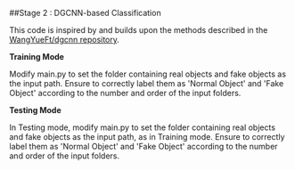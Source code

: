 ##Stage 2 : DGCNN-based Classification

This code is inspired by and builds upon the methods described in the [WangYueFt/dgcnn repository](https://github.com/WangYueFt/dgcnn).

**Training Mode**

Modify main.py to set the folder containing real objects and fake objects as the input path.
Ensure to correctly label them as 'Normal Object' and 'Fake Object' according to the number and order of the input folders.

**Testing Mode**

In Testing mode, modify main.py to set the folder containing real objects and fake objects as the input path, as in Training mode.
Ensure to correctly label them as 'Normal Object' and 'Fake Object' according to the number and order of the input folders.

